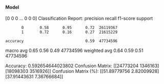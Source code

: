 #### Model
[0 0 0 ... 0 0 0]
Classification Report:
              precision    recall  f1-score   support

           0       0.58      0.95      0.72  26119367
           1       0.72      0.16      0.27  21615229

    accuracy                           0.59  47734596
   macro avg       0.65      0.56      0.49  47734596
weighted avg       0.64      0.59      0.51  47734596

Accuracy: 0.592654644023802
Confusion Matrix:
[[24773204  1346163]
 [18098303  3516926]]
Confusion Matrix (%):
[[51.89779756  2.82009928]
 [37.91443631  7.36766684]]
